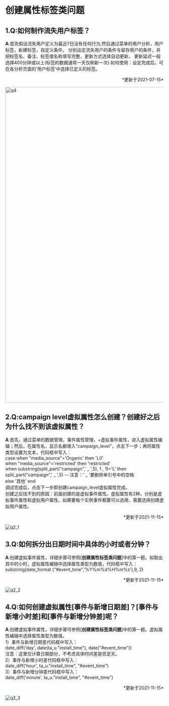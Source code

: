# 创建属性标签类问题

## **1.Q:如何制作流失用户标签？**
**A**:首先假设流失用户定义为最近7日没有任何行为,然后通过菜单的用户分析，用户标签，新建标签，自定义条件，
分别设定流失用户的条件与留存用户的条件，并把标签名、备注、标签值名称填写完整，更新方式选择自动更新，
更新延迟一般选择400分钟或以上(标签的数据通常一天仅刷新一次)
如何使用：设定完成后，可在各分析页面的‘用户标签’中选择已定义的标签。
<p align="right">*更新于2021-07-15*</p>
<img src="http://doc.gamehaus.com/uploads/202105/60a37acaafef9_60a37aca.jpg" alt="q4" width=1000 heigh=500 class="img">
<div class="imgPreview">
    <img src="#" alt="" id="imgPreview">
</div>

## **2.Q:campaign level虚拟属性怎么创建？创建好之后为什么找不到该虚拟属性？**
**A**:首先，通过菜单的数据管理，事件属性管理，+虚拟事件属性，进入虚拟属性编辑；然后，在属性名，显示名都填入“campaign_level”，点击下一步；再将属性类型设置为文本，代码框中写入：
<br>case when "media_source"='Organic' then 'L0'
<br>when "media_source"='restricted' then 'restricted'
<br>when substring(split_part("campaign",' _ ',5), 1 , 1)='L' then split_part("campaign",' _ ',5)   -- 注意：' _ '要删除单引号中的空格
<br>else '其他' end
<br>调试完成后，点击下一步即创建campaign_level虚拟属性完成。
<br>创建之后找不到的原因：前面创建的是虚拟事件属性。虚拟属性有2种，分别是虚拟事件属性和虚拟用户属性。如果要每个实例事件都要可以选用，需要选择创建虚拟用户属性。
<p align="right">*更新于2021-11-15*</p>
<img src="http://doc.gamehaus.com/uploads/202111/6191c4915e764_6191c491.png" alt="q2_1" class="img">

## **3.Q:如何拆分出日期时间中具体的小时或者分钟？**
**A**:创建虚拟事件属性，详细步骤可参照[**创建属性标签类问题**]中的第一题。如取出其中的小时，虚拟属性编辑中选择属性类型为数值，代码框中写入：
<br>substring(date_format ("#event_time",'%Y%m%d%H%m%s'),9, 2)
<p align="right">*更新于2021-11-15*</p>
<img src="http://doc.gamehaus.com/uploads/202111/6191c4b2b72e5_6191c4b2.png" alt="q2_2" class="img">

## **4.Q:如何创建虚拟属性[事件与新增日期差]？[事件与新增小时差]和[事件与新增分钟差]呢？**
**A**:创建虚拟事件属性，详细步骤可参照[**创建属性标签类问题**]中的第一题。虚拟属性编辑中选择属性类型为数值。
<br>1）事件与新增日期差代码框中写入：
<br>date_diff('day', date(ta_u."install_time"), date("#event_time"))
<br>注意：这里仅计算日期部分，不考虑具体时间差是否足天。
<br>2）事件与新增小时差代码框中写入：
<br>date_diff('hour', ta_u."install_time", "#event_time")
<br>3）事件与新增分钟差代码框中写入：
<br>date_diff('minute', ta_u."install_time", "#event_time")
<p align="right">*更新于2021-11-15*</p>
<img src="http://doc.gamehaus.com/uploads/202111/6191c4cce058c_6191c4cc.png" alt="q2_3" class="img">

<div class="imgPreview">
    <img src="#" alt="" id="imgPreview">
</div>